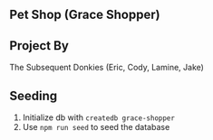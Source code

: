 ## Pet Shop (Grace Shopper)

## Project By

The Subsequent Donkies (Eric, Cody, Lamine, Jake)

## Seeding

1. Initialize db with `createdb grace-shopper`
2. Use `npm run seed` to seed the database
